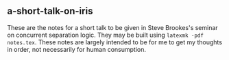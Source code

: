 ## a-short-talk-on-iris

These are the notes for a short talk to be given in Steve Brookes's
seminar on concurrent separation logic. They may be built using
`latexmk -pdf notes.tex`. These notes are largely intended to be for
me to get my thoughts in order, not necessarily for human consumption.
